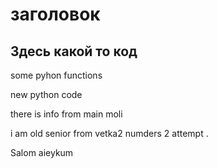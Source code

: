 # заголовок

## Здесь какой то код

some pyhon functions

new python code

there is info from main moli 

i am old senior from vetka2 numders 2 attempt .

Salom aieykum
